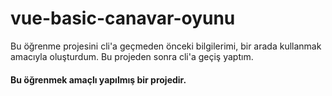 # vue-basic-canavar-oyunu
 Bu öğrenme projesini cli'a geçmeden önceki bilgilerimi, bir arada kullanmak amacıyla oluşturdum. Bu projeden sonra cli'a geçiş yaptım.
 #### Bu öğrenmek amaçlı yapılmış bir projedir.

